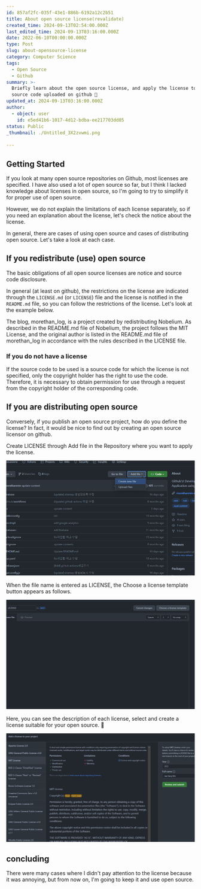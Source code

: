 ```yaml
---
id: 857af2fc-035f-43e1-886b-6192a12c2b51
title: About open source license(revalidate)
created_time: 2024-09-13T02:54:00.000Z
last_edited_time: 2024-09-13T03:16:00.000Z
date: 2022-06-10T00:00:00.000Z
type: Post
slug: about-opensource-license
category: Computer Science
tags:
  - Open Source
  - Github
summary: >-
  Briefly learn about the open source license, and apply the license to your
  source code uploaded on github 🙂
updated_at: 2024-09-13T03:16:00.000Z
author:
  - object: user
    id: e5ed41b6-1017-4d12-bdba-ee217703dd05
status: Public
_thumbnail: ./Untitled_3X2zvwmi.png

---
```


## Getting Started

If you look at many open source repositories on Github, most licenses are specified. I have also used a lot of open source so far, but I think I lacked knowledge about licenses in open source, so I'm going to try to simplify it for proper use of open source.

However, we do not explain the limitations of each license separately, so if you need an explanation about the license, let's check the notice about the license.

In general, there are cases of using open source and cases of distributing open source. Let's take a look at each case.

## If you redistribute (use) open source

The basic obligations of all open source licenses are notice and source code disclosure.

In general (at least on github), the restrictions on the license are indicated through the `LICENSE.md` (or `LICENSE`) file and the license is notified in the `README.md` file, so you can follow the restrictions of the license. Let's look at the example below.

The blog, morethan\_log, is a project created by redistributing Nobelium. As described in the README.md file of Nobelium, the project follows the MIT License, and the original author is listed in the README.md file of morethan\_log in accordance with the rules described in the LICENSE file.

### If you do not have a license

If the source code to be used is a source code for which the license is not specified, only the copyright holder has the right to use the code. Therefore, it is necessary to obtain permission for use through a request from the copyright holder of the corresponding code.

## If you are distributing open source

Conversely, if you publish an open source project, how do you define the license? In fact, it would be nice to find out by creating an open source licensor on github.

Create LICENSE through Add file in the Repository where you want to apply the license.

![](./Untitled_3X2zvwmi.png)

When the file name is entered as LICENSE, the Choose a license template button appears as follows.

![](./Untitled_YIzTPnXk.png)

Here, you can see the description of each license, select and create a license suitable for your open source. 🙂

![](./Untitled_5DmochrA.png)

## **concluding**

There were many cases where I didn't pay attention to the license because it was annoying, but from now on, I'm going to keep it and use open source.
